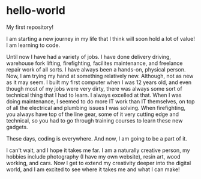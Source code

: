 # hello-world
My first repository!

I am starting a new journey in my life that I think will soon hold a lot of value! I am learning to code.

Until now I have had a variety of jobs. I have done delivery driving, warehouse fork lifting, firefighting, facilites maintenance, and freelance repair work of all sorts. 
I have always been a hands-on, physical person. Now, I am trying my hand at something relatively new. Although, not as new as it may seem. 
I built my first computer when I was 12 years old, and even though most of my jobs were very dirty, there was always some sort of technical thing that I had to learn. I always excelled at that. When I was doing maintenance, I seemed to do more IT work than IT themselves, on top of all the electrical and plumbing issues I was solving. When firefighting, you always have top of the line gear, some of it very cutting edge and technical, so you had to go through training courses to learn these new gadgets. 

These days, coding is everywhere. 
And now, I am going to be a part of it. 

I can't wait, and I hope it takes me far. I am a naturally creative person, my hobbies include photography (I have my own website), resin art, wood working, and cars. Now I get to extend my creativity deeper into the digital world, and I am excited to see where it takes me and what I can make!

